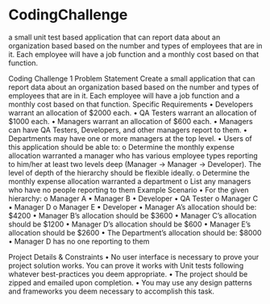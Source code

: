 # CodingChallenge
a small unit test based application that can report data about an organization based based on the number and types of employees that are in it. Each employee will have a job function and a monthly cost based on that function.

Coding Challenge
1
Problem Statement
Create a small application that can report data about an organization based based on the number and types of employees that are in it. Each employee will have a job function and a monthly cost based on that function.
Specific Requirements
  • Developers warrant an allocation of $2000 each.
  • QA Testers warrant an allocation of $1000 each.
  • Managers warrant an allocation of $600 each.
  • Managers can have QA Testers, Developers, and other managers report to them.
  • Departments may have one or more managers at the top level.
  • Users of this application should be able to:
    o Determine the monthly expense allocation warranted a manager who has various employee types reporting to him/her at least two levels deep (Manager -> Manager -> Developer). The level of depth of the hierarchy should be flexible ideally.
    o Determine the monthly expense allocation warranted a department
    o List any managers who have no people reporting to them
Example Scenario
  • For the given hierarchy:
         o Manager A
            ▪ Manager B
                • Developer
                • QA Tester
        o Manager C
            ▪ Manager D
        o Manager E
            ▪ Developer
  • Manager A’s allocation should be: $4200
  • Manager B’s allocation should be $3600
  • Manager C’s allocation should be $1200
  • Manager D’s allocation should be $600
  • Manager E’s allocation should be $2600
  • The Department’s allocation should be: $8000
  • Manager D has no one reporting to them

Project Details & Constraints
  • No user interface is necessary to prove your project solution works. You can prove it works with Unit tests following whatever best-practices you deem appropriate.
  • The project should be zipped and emailed upon completion.
  • You may use any design patterns and frameworks you deem necessary to accomplish this task.

